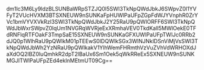 dm1lc3M6Ly9ldzBLSUNBaWRpSTZJQ0l5SWl3TkNpQWdJbkJ6SWpvZ0l1YVFyT2VUcHVXM3BTSXNEUW9nSUNKaFpHUWlPaUFpZGpFdWJYVnphR0ZrYVc1bmVYVXVkRzl3SWl3TkNpQWdJbkJ2Y25RaU9pQWlORFF6SWl3TkNpQWdJbWxrSWpvZ0lqUm1NVGRqWVRjeExXRmhaVEV0TkdKall5MWlOekE0TFdRNFlqRTFOakF3TmpSaE15SXNEUW9nSUNKaGFXUWlPaUFpTWlJc0RRb2dJQ0p1WlhRaU9pQWlkM01pTEEwS0lDQWlkSGx3WlNJNklDSnViMjVsSWl3TkNpQWdJbWh2YzNRaU9pQWlkakV1YlhWemFHRmthVzVuZVhVdWRHOXdJaXdOQ2lBZ0luQmhkR2dpT2lBaUx6Sm1Oek5qWkRReEx5SXNEUW9nSUNKMGJITWlPaUFpZEd4eklnMEtmUT09Cg==
